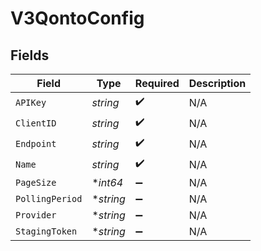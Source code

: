 # V3QontoConfig


## Fields

| Field              | Type               | Required           | Description        |
| ------------------ | ------------------ | ------------------ | ------------------ |
| `APIKey`           | *string*           | :heavy_check_mark: | N/A                |
| `ClientID`         | *string*           | :heavy_check_mark: | N/A                |
| `Endpoint`         | *string*           | :heavy_check_mark: | N/A                |
| `Name`             | *string*           | :heavy_check_mark: | N/A                |
| `PageSize`         | **int64*           | :heavy_minus_sign: | N/A                |
| `PollingPeriod`    | **string*          | :heavy_minus_sign: | N/A                |
| `Provider`         | **string*          | :heavy_minus_sign: | N/A                |
| `StagingToken`     | **string*          | :heavy_minus_sign: | N/A                |